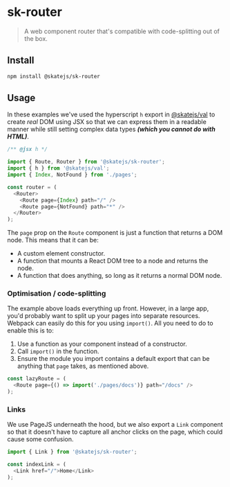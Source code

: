 # sk-router

> A web component router that's compatible with code-splitting out of the box.

## Install

```sh
npm install @skatejs/sk-router
```

## Usage

In these examples we've used the hyperscript `h` export in [@skatejs/val](https://github.com/skatejs/val) to create *real* DOM using JSX so that we can express them in a readable manner while still setting complex data types ***(which you cannot do with HTML)***.

```js
/** @jsx h */

import { Route, Router } from '@skatejs/sk-router';
import { h } from '@skatejs/val';
import { Index, NotFound } from './pages';

const router = (
  <Router>
    <Route page={Index} path="/" />
    <Route page={NotFound} path="*" />
  </Router>
);
```

The `page` prop on the `Route` component is just a function that returns a DOM node. This means that it can be:

- A custom element constructor.
- A function that mounts a React DOM tree to a node and returns the node.
- A function that does anything, so long as it returns a normal DOM node.

### Optimisation / code-splitting

The example above loads everything up front. However, in a large app, you'd probably want to split up your pages into separate resources. Webpack can easily do this for you using `import()`. All you need to do to enable this is to:

1. Use a function as your component instead of a constructor.
2. Call `import()` in the function.
3. Ensure the module you import contains a default export that can be anything that `page` takes, as mentioned above.

```js
const lazyRoute = (
  <Route page={() => import('./pages/docs')} path="/docs" />
);
```

### Links

We use PageJS underneath the hood, but we also export a `Link` component so that it doesn't have to capture all anchor clicks on the page, which could cause some confusion.

```js
import { Link } from '@skatejs/sk-router';

const indexLink = (
  <Link href="/">Home</Link>
);
```
